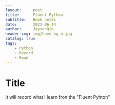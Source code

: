 ```yaml
---
layout:     post
title:      Fluent Python
subtitle:   Book notes
date:       2023-06-14
author:     JaysonQin
header-img: img/home-bg-o.jpg
catalog: true
tags:
    - Python
    - Record
    - Read
---
```



# Title

It will record what I learn fron the "Fluent Pyhton"
